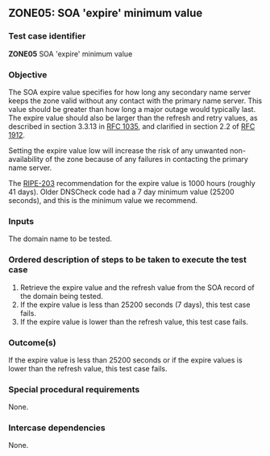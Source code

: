## ZONE05: SOA 'expire' minimum value

### Test case identifier
**ZONE05** SOA 'expire' minimum value

### Objective

The SOA expire value specifies for how long any secondary name server
keeps the zone valid without any contact with the primary name server.
This value should be greater than how long a major outage would
typically last. The expire value should also be larger than the
refresh and retry values, as described in section 3.3.13 in
[RFC 1035](http://tools.ietf.org/html/rfc1035), and clarified in
section 2.2 of [RFC 1912](http://tools.ietf.org/html/rfc1912).

Setting the expire value low will increase the risk of any unwanted
non-availability of the zone because of any failures in contacting
the primary name server.

The [RIPE-203](http://www.ripe.net/ripe/docs/ripe-203) recommendation
for the expire value is 1000 hours (roughly 41 days). Older DNSCheck code
had a 7 day minimum value (25200 seconds), and this is the minimum
value we recommend.

### Inputs

The domain name to be tested.

### Ordered description of steps to be taken to execute the test case

1. Retrieve the expire value and the refresh value from the SOA record
   of the domain being tested.
2. If the expire value is less than 25200 seconds (7 days), this test
   case fails.
3. If the expire value is lower than the refresh value, this test case
   fails.

### Outcome(s)

If the expire value is less than 25200 seconds or if the expire values is
lower than the refresh value, this test case fails.

### Special procedural requirements

None.

### Intercase dependencies

None.

